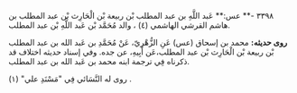 ٣٣٩٨ -** عس:** عَبد اللَّهِ بن عبد المطلب بْن ربيعة بْن الْحَارِث بْن عبد المطلب بن هاشم القرشي الهاشمي (٤) ، والد مُحَمَّد بْن عَبد اللَّهِ بْن عبد المطلب.

**روى حديثه:** محمد بن إسحاق (عس) عَنِ الزُّهْرِيّ، عَنْ مُحَمَّدِ بن عَبد الله بن عبد المطلب بْن ربيعة بْن الْحَارِث بْن عبد المطلب،عَن أَبِيهِ، عن جده. وفي إسناد حديثه اختلاف قد ذكرناه فِي ترجمة ابنه محمد بن عَبد الله بن عبد المطلب.

روى له النَّسَائي فِي "مَسْنَدِ علي" (١) .